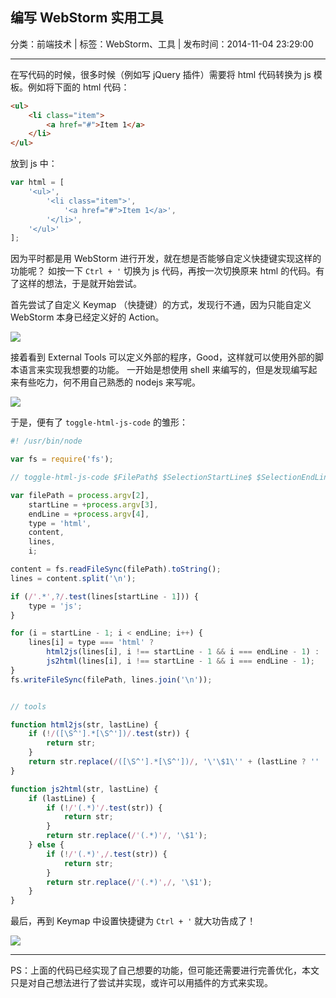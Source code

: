 ## 编写 WebStorm 实用工具

分类：前端技术 | 标签：WebStorm、工具 | 发布时间：2014-11-04 23:29:00

___

在写代码的时候，很多时候（例如写 jQuery 插件）需要将 html 代码转换为 js 模板。例如将下面的 html 代码：
```html
<ul>
    <li class="item">
        <a href="#">Item 1</a>
    </li>
</ul>
```

放到 js 中：

```js
var html = [
    '<ul>',
        '<li class="item">',
            '<a href="#">Item 1</a>',
        '</li>',
    '</ul>'
];
```

因为平时都是用 WebStorm 进行开发，就在想是否能够自定义快捷键实现这样的功能呢？
如按一下 `Ctrl + '` 切换为 js 代码，再按一次切换原来 html 的代码。有了这样的想法，于是就开始尝试。

首先尝试了自定义 Keymap （快捷键）的方式，发现行不通，因为只能自定义 WebStorm 本身已经定义好的 Action。

![](/posts/2014/11/04/1.png)

接着看到 External Tools 可以定义外部的程序，Good，这样就可以使用外部的脚本语言来实现我想要的功能。
一开始是想使用 shell 来编写的，但是发现编写起来有些吃力，何不用自己熟悉的 nodejs 来写呢。

![](/posts/2014/11/04/2.png)

于是，便有了 `toggle-html-js-code` 的雏形：
```js
#! /usr/bin/node

var fs = require('fs');

// toggle-html-js-code $FilePath$ $SelectionStartLine$ $SelectionEndLine$

var filePath = process.argv[2],
    startLine = +process.argv[3],
    endLine = +process.argv[4],
    type = 'html',
    content,
    lines,
    i;

content = fs.readFileSync(filePath).toString();
lines = content.split('\n');

if (/'.*',?/.test(lines[startLine - 1])) {
    type = 'js';
}

for (i = startLine - 1; i < endLine; i++) {
    lines[i] = type === 'html' ?
        html2js(lines[i], i !== startLine - 1 && i === endLine - 1) :
        js2html(lines[i], i !== startLine - 1 && i === endLine - 1);
}
fs.writeFileSync(filePath, lines.join('\n'));


// tools

function html2js(str, lastLine) {
    if (!/([\S^'].*[\S^'])/.test(str)) {
        return str;
    }
    return str.replace(/([\S^'].*[\S^'])/, '\'\$1\'' + (lastLine ? '' : ','));
}

function js2html(str, lastLine) {
    if (lastLine) {
        if (!/'(.*)'/.test(str)) {
            return str;
        }
        return str.replace(/'(.*)'/, '\$1');
    } else {
        if (!/'(.*)',/.test(str)) {
            return str;
        }
        return str.replace(/'(.*)',/, '\$1');
    }
}
```

最后，再到 Keymap 中设置快捷键为 `Ctrl + '` 就大功告成了！

![](/posts/2014/11/04/3.png)

---

PS：上面的代码已经实现了自己想要的功能，但可能还需要进行完善优化，本文只是对自己想法进行了尝试并实现，或许可以用插件的方式来实现。